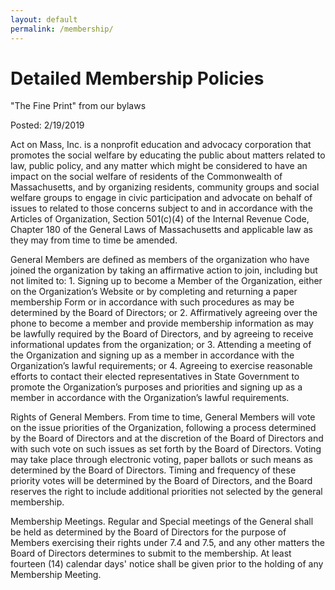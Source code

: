 ```yaml
---
layout: default
permalink: /membership/
---
```


# Detailed Membership Policies

"The Fine Print" from our bylaws

Posted: 2/19/2019

Act on Mass, Inc. is a nonprofit education and advocacy corporation that promotes the social welfare by educating the public about matters related to law, public policy, and any matter which might be considered to have an impact on the social welfare of residents of the Commonwealth of Massachusetts, and by organizing residents, community groups and social welfare groups to engage in civic participation and advocate on behalf of issues to related to those concerns subject to and in accordance with the Articles of Organization, Section 501(c)(4) of the Internal Revenue Code, Chapter 180 of the General Laws of Massachusetts and applicable law as they may from time to time be amended.

General Members are defined as members of the organization who have joined the organization by taking an affirmative action to join, including but not limited to:  1. Signing up to become a Member of the Organization, either on the Organization’s Website or by completing and returning a paper membership Form or in accordance with such procedures as may be determined by the Board of Directors;  or 2. Affirmatively agreeing over the phone to become a member and provide membership information as may be lawfully required by the Board of Directors, and by agreeing to receive informational updates from the organization; or 3. Attending a meeting of the Organization and signing up as a member in accordance with the Organization’s lawful requirements;  or 4. Agreeing to exercise reasonable efforts to contact their elected representatives in State Government to promote the Organization’s purposes and priorities and signing up as a member in accordance with the Organization’s lawful requirements.

Rights of General Members. From time to time, General Members will vote on the issue priorities of the Organization, following a process determined by the Board of Directors and at the discretion of the Board of Directors and with such vote on such issues as set forth by the Board of Directors.  Voting may take place through electronic voting, paper ballots or such means as determined by the Board of Directors. Timing and frequency of these priority votes will be determined by the Board of Directors, and the Board reserves the right to include additional priorities not selected by the general membership.

Membership Meetings.  Regular and Special meetings of the General shall be held as determined by the Board of Directors for the purpose of Members exercising their rights under 7.4 and 7.5, and any other matters the Board of Directors determines to submit to the membership.  At least fourteen (14) calendar days' notice shall be given prior to the holding of any Membership Meeting.
